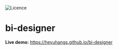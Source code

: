 ![Licence](https://img.shields.io/badge/licence-none-green.svg)
# bi-designer

[comment]: <> (English | [简体中文]&#40;./README-zh.md&#41;)

[comment]: <> (> A minimal vue admin template with Element UI & axios & iconfont & permission control & lint)

**Live demo:** https://heyuhangs.github.io/bi-designer
